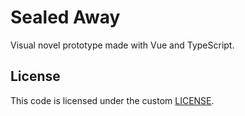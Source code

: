 # Sealed Away

Visual novel prototype made with Vue and TypeScript.

## License

This code is licensed under the custom [LICENSE](LICENSE).
